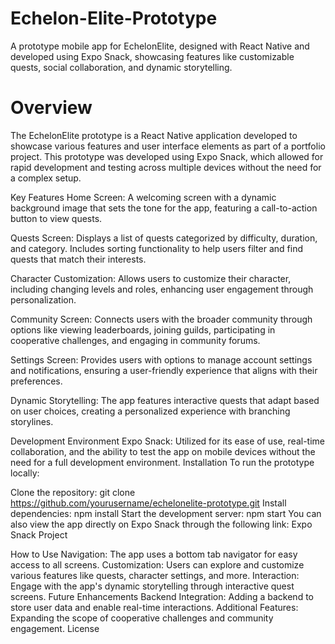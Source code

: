 # Echelon-Elite-Prototype
A prototype mobile app for EchelonElite, designed with React Native and developed using Expo Snack, showcasing features like customizable quests, social collaboration, and dynamic storytelling.

<h1>Overview</h1>
<p>The EchelonElite prototype is a React Native application developed to showcase various features and user interface elements as part of a portfolio project. This prototype was developed using Expo Snack, which allowed for rapid development and testing across multiple devices without the need for a complex setup.</p>

Key Features
Home Screen: A welcoming screen with a dynamic background image that sets the tone for the app, featuring a call-to-action button to view quests.

Quests Screen: Displays a list of quests categorized by difficulty, duration, and category. Includes sorting functionality to help users filter and find quests that match their interests.

Character Customization: Allows users to customize their character, including changing levels and roles, enhancing user engagement through personalization.

Community Screen: Connects users with the broader community through options like viewing leaderboards, joining guilds, participating in cooperative challenges, and engaging in community forums.

Settings Screen: Provides users with options to manage account settings and notifications, ensuring a user-friendly experience that aligns with their preferences.

Dynamic Storytelling: The app features interactive quests that adapt based on user choices, creating a personalized experience with branching storylines.

Development Environment
Expo Snack: Utilized for its ease of use, real-time collaboration, and the ability to test the app on mobile devices without the need for a full development environment.
Installation
To run the prototype locally:

Clone the repository: git clone https://github.com/yourusername/echelonelite-prototype.git
Install dependencies: npm install
Start the development server: npm start
You can also view the app directly on Expo Snack through the following link: Expo Snack Project

How to Use
Navigation: The app uses a bottom tab navigator for easy access to all screens.
Customization: Users can explore and customize various features like quests, character settings, and more.
Interaction: Engage with the app's dynamic storytelling through interactive quest screens.
Future Enhancements
Backend Integration: Adding a backend to store user data and enable real-time interactions.
Additional Features: Expanding the scope of cooperative challenges and community engagement.
License
